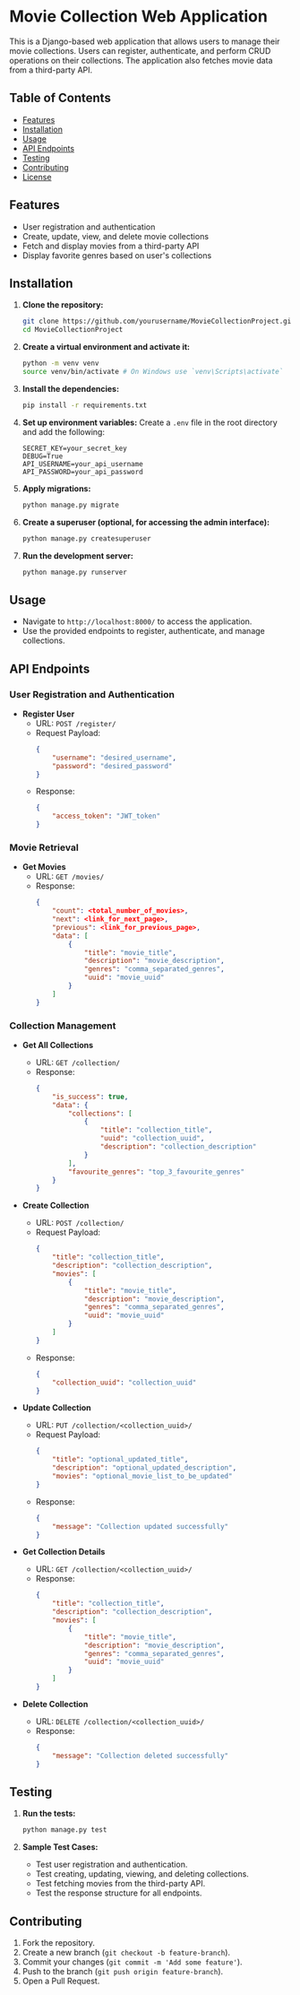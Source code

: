 # Movie Collection Web Application

This is a Django-based web application that allows users to manage their movie collections. Users can register, authenticate, and perform CRUD operations on their collections. The application also fetches movie data from a third-party API.

## Table of Contents
- [Features](#features)
- [Installation](#installation)
- [Usage](#usage)
- [API Endpoints](#api-endpoints)
- [Testing](#testing)
- [Contributing](#contributing)
- [License](#license)

## Features
- User registration and authentication
- Create, update, view, and delete movie collections
- Fetch and display movies from a third-party API
- Display favorite genres based on user's collections

## Installation
1. **Clone the repository:**
    ```bash
    git clone https://github.com/yourusername/MovieCollectionProject.git
    cd MovieCollectionProject
    ```

2. **Create a virtual environment and activate it:**
    ```bash
    python -m venv venv
    source venv/bin/activate # On Windows use `venv\Scripts\activate`
    ```

3. **Install the dependencies:**
    ```bash
    pip install -r requirements.txt
    ```

4. **Set up environment variables:**
    Create a `.env` file in the root directory and add the following:
    ```
    SECRET_KEY=your_secret_key
    DEBUG=True
    API_USERNAME=your_api_username
    API_PASSWORD=your_api_password
    ```

5. **Apply migrations:**
    ```bash
    python manage.py migrate
    ```

6. **Create a superuser (optional, for accessing the admin interface):**
    ```bash
    python manage.py createsuperuser
    ```

7. **Run the development server:**
    ```bash
    python manage.py runserver
    ```

## Usage
- Navigate to `http://localhost:8000/` to access the application.
- Use the provided endpoints to register, authenticate, and manage collections.

## API Endpoints

### User Registration and Authentication
- **Register User**
    - URL: `POST /register/`
    - Request Payload:
        ```json
        {
            "username": "desired_username",
            "password": "desired_password"
        }
        ```
    - Response:
        ```json
        {
            "access_token": "JWT_token"
        }
        ```

### Movie Retrieval
- **Get Movies**
    - URL: `GET /movies/`
    - Response:
        ```json
        {
            "count": <total_number_of_movies>,
            "next": <link_for_next_page>,
            "previous": <link_for_previous_page>,
            "data": [
                {
                    "title": "movie_title",
                    "description": "movie_description",
                    "genres": "comma_separated_genres",
                    "uuid": "movie_uuid"
                }
            ]
        }
        ```

### Collection Management
- **Get All Collections**
    - URL: `GET /collection/`
    - Response:
        ```json
        {
            "is_success": true,
            "data": {
                "collections": [
                    {
                        "title": "collection_title",
                        "uuid": "collection_uuid",
                        "description": "collection_description"
                    }
                ],
                "favourite_genres": "top_3_favourite_genres"
            }
        }
        ```

- **Create Collection**
    - URL: `POST /collection/`
    - Request Payload:
        ```json
        {
            "title": "collection_title",
            "description": "collection_description",
            "movies": [
                {
                    "title": "movie_title",
                    "description": "movie_description",
                    "genres": "comma_separated_genres",
                    "uuid": "movie_uuid"
                }
            ]
        }
        ```
    - Response:
        ```json
        {
            "collection_uuid": "collection_uuid"
        }
        ```

- **Update Collection**
    - URL: `PUT /collection/<collection_uuid>/`
    - Request Payload:
        ```json
        {
            "title": "optional_updated_title",
            "description": "optional_updated_description",
            "movies": "optional_movie_list_to_be_updated"
        }
        ```
    - Response:
        ```json
        {
            "message": "Collection updated successfully"
        }
        ```

- **Get Collection Details**
    - URL: `GET /collection/<collection_uuid>/`
    - Response:
        ```json
        {
            "title": "collection_title",
            "description": "collection_description",
            "movies": [
                {
                    "title": "movie_title",
                    "description": "movie_description",
                    "genres": "comma_separated_genres",
                    "uuid": "movie_uuid"
                }
            ]
        }
        ```

- **Delete Collection**
    - URL: `DELETE /collection/<collection_uuid>/`
    - Response:
        ```json
        {
            "message": "Collection deleted successfully"
        }
        ```

## Testing
1. **Run the tests:**
    ```bash
    python manage.py test
    ```

2. **Sample Test Cases:**
    - Test user registration and authentication.
    - Test creating, updating, viewing, and deleting collections.
    - Test fetching movies from the third-party API.
    - Test the response structure for all endpoints.

## Contributing
1. Fork the repository.
2. Create a new branch (`git checkout -b feature-branch`).
3. Commit your changes (`git commit -m 'Add some feature'`).
4. Push to the branch (`git push origin feature-branch`).
5. Open a Pull Request.
